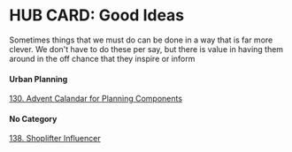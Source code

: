 # HUB CARD: Good Ideas

Sometimes things that we must do can be done in a way that is far more clever. We don't have to do these per say, but there is value in having them around in the off chance that they inspire or inform 
#### Urban Planning
[130. Advent Calandar for Planning Components](130_Advent_Calandar_for_Plan_Components.md)


#### No Category
[138. Shoplifter Influencer](138_Shoplifter_Influencer)
